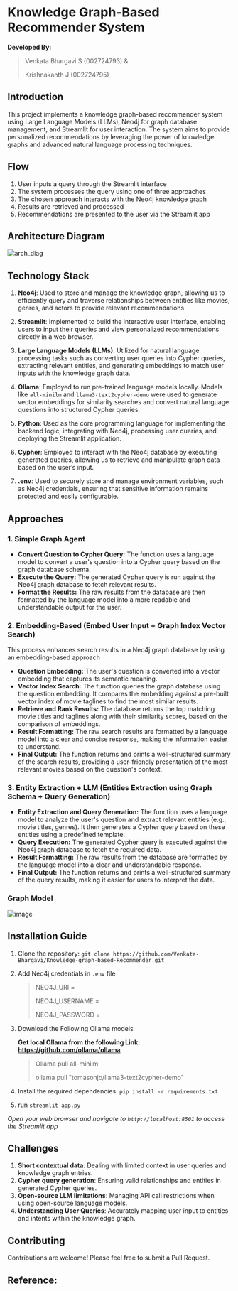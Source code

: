 # Knowledge Graph-Based Recommender System
**Developed By:**

> Venkata Bhargavi S (002724793) &
> 
> Krishnakanth J (002724795)

## Introduction

This project implements a knowledge graph-based recommender system using Large Language Models (LLMs), Neo4j for graph database management, and Streamlit for user interaction. The system aims to provide personalized recommendations by leveraging the power of knowledge graphs and advanced natural language processing techniques.



## Flow

1. User inputs a query through the Streamlit interface
2. The system processes the query using one of three approaches
3. The chosen approach interacts with the Neo4j knowledge graph
4. Results are retrieved and processed
5. Recommendations are presented to the user via the Streamlit app

## Architecture Diagram

![arch_diag](https://github.com/user-attachments/assets/0485025d-2102-469a-90b5-8adc91a84ce9)


## Technology Stack

1. **Neo4j**: Used to store and manage the knowledge graph, allowing us to efficiently query and traverse relationships between entities like movies, genres, and actors to provide relevant recommendations.

2. **Streamlit**: Implemented to build the interactive user interface, enabling users to input their queries and view personalized recommendations directly in a web browser.

3. **Large Language Models (LLMs)**: Utilized for natural language processing tasks such as converting user queries into Cypher queries, extracting relevant entities, and generating embeddings to match user inputs with the knowledge graph data.

4. **Ollama**: Employed to run pre-trained language models locally. Models like `all-minilm` and `llama3-text2cypher-demo` were used to generate vector embeddings for similarity searches and convert natural language questions into structured Cypher queries.

5. **Python**: Used as the core programming language for implementing the backend logic, integrating with Neo4j, processing user queries, and deploying the Streamlit application.

6. **Cypher**: Employed to interact with the Neo4j database by executing generated queries, allowing us to retrieve and manipulate graph data based on the user’s input.

7. **.env**: Used to securely store and manage environment variables, such as Neo4j credentials, ensuring that sensitive information remains protected and easily configurable.



## Approaches

### 1. Simple Graph Agent

- **Convert Question to Cypher Query:** The function uses a language model to convert a user's question into a Cypher query based on the graph database schema.
- **Execute the Query:** The generated Cypher query is run against the Neo4j graph database to fetch relevant results.
- **Format the Results:** The raw results from the database are then formatted by the language model into a more readable and understandable output for the user.

### 2. Embedding-Based (Embed User Input + Graph Index Vector Search)
This process enhances search results in a Neo4j graph database by using an embedding-based approach
- **Question Embedding:** The user's question is converted into a vector embedding that captures its semantic meaning.
- **Vector Index Search:** The function queries the graph database using the question embedding. It compares the embedding against a pre-built vector index of movie taglines to find the most similar results.
- **Retrieve and Rank Results:** The database returns the top matching movie titles and taglines along with their similarity scores, based on the comparison of embeddings.
- **Result Formatting:** The raw search results are formatted by a language model into a clear and concise response, making the information easier to understand.
- **Final Output:** The function returns and prints a well-structured summary of the search results, providing a user-friendly presentation of the most relevant movies based on the question's context.

### 3. Entity Extraction + LLM (Entities Extraction using Graph Schema + Query Generation)

- **Entity Extraction and Query Generation:** The function uses a language model to analyze the user's question and extract relevant entities (e.g., movie titles, genres). It then generates a Cypher query based on these entities using a predefined template.
- **Query Execution:** The generated Cypher query is executed against the Neo4j graph database to fetch the required data.
- **Result Formatting:** The raw results from the database are formatted by the language model into a clear and understandable response.
- **Final Output:** The function returns and prints a well-structured summary of the query results, making it easier for users to interpret the data.

### Graph Model

![image](https://github.com/user-attachments/assets/1e0cb867-9475-4cfa-b882-6656bc276657)


## Installation Guide

1. Clone the repository: `git clone https://github.com/Venkata-Bhargavi/Knowledge-graph-based-Recommender.git`

2. Add Neo4j credentials in `.env` file
   
   > NEO4J_URI =
   > 
   > NEO4J_USERNAME =
   > 
   > NEO4J_PASSWORD =

3. Download the Following Ollama models

   **Get local Ollama from the following Link: https://github.com/ollama/ollama**

   > Ollama pull all-minilm
   > 
   > ollama pull "tomasonjo/llama3-text2cypher-demo"
   
4. Install the required dependencies: `pip install -r requirements.txt`

5. run `streamlit app.py`

*Open your web browser and navigate to `http://localhost:8501` to access the Streamlit app*

## Challenges

1. **Short contextual data**: Dealing with limited context in user queries and knowledge graph entries.
2. **Cypher query generation**: Ensuring valid relationships and entities in generated Cypher queries.
3. **Open-source LLM limitations**: Managing API call restrictions when using open-source language models.
4. **Understanding User Queries**: Accurately mapping user input to entities and intents within the knowledge graph.

## Contributing

Contributions are welcome! Please feel free to submit a Pull Request.

## Reference:
